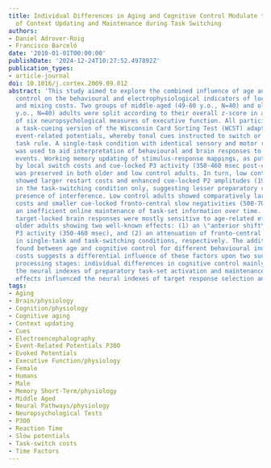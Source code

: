 ```yaml
---
title: Individual Differences in Aging and Cognitive Control Modulate the Neural Indexes
  of Context Updating and Maintenance during Task Switching
authors:
- Daniel Adrover-Roig
- Francisco Barceló
date: '2010-01-01T00:00:00'
publishDate: '2024-12-24T10:27:52.497892Z'
publication_types:
- article-journal
doi: 10.1016/j.cortex.2009.09.012
abstract: 'This study aimed to explore the combined influence of age and cognitive
  control on the behavioural and electrophysiological indicators of local, restart
  and mixing costs. Two groups of middle-aged (49-60 y.o., N=40) and older (61-80
  y.o., N=40) adults were split according to their overall z-score in a composite
  of six neuropsychological measures of executive function. All participants performed
  a task-cueing version of the Wisconsin Card Sorting Test (WCST) adapted for measuring
  event-related potentials, whereby tonal cues instructed to switch or repeat the
  task rule. A single-task condition with identical sensory and motor response demands
  was used to aid interpretation of behavioural and brain responses to cues and target
  events. Working memory updating of stimulus-response mappings, as putatively indexed
  by local switch costs and cue-locked P3 activity (350-460 msec post-cue onset),
  was preserved in both older and low control adults. In turn, low control adults
  showed larger restart costs and enhanced cue-locked P2 amplitudes (190-250 msec)
  in the task-switching condition only, suggesting lesser preparatory control in the
  presence of interference. Low control adults showed comparatively larger mixing
  costs and smaller cue-locked fronto-central slow negativities (500-700 msec), suggesting
  an inefficient online maintenance of task-set information over time. In contrast,
  target-locked brain responses were mostly sensitive to age-related effects, with
  older adults showing two well-known effects: (1) an \"anterior shift\" in target
  P3 activity (350-460 msec), and (2) an attenuation of fronto-central slow negativities
  in single-task and task-switching conditions, respectively. The additive association
  found between age and cognitive control for different behavioural indexes of task-switch
  costs suggests a differential influence of these factors upon two successive information
  processing stages: individual differences in cognitive control mainly influenced
  the neural indexes of preparatory task-set activation and maintenance, whereas age-related
  effects influenced the neural indexes of target response selection and task execution.'
tags:
- Aging
- Brain/physiology
- Cognition/physiology
- Cognitive aging
- Context updating
- Cues
- Electroencephalography
- Event-Related Potentials P300
- Evoked Potentials
- Executive Function/physiology
- Female
- Humans
- Male
- Memory Short-Term/physiology
- Middle Aged
- Neural Pathways/physiology
- Neuropsychological Tests
- P300
- Reaction Time
- Slow potentials
- Task-switch costs
- Time Factors
---
```

